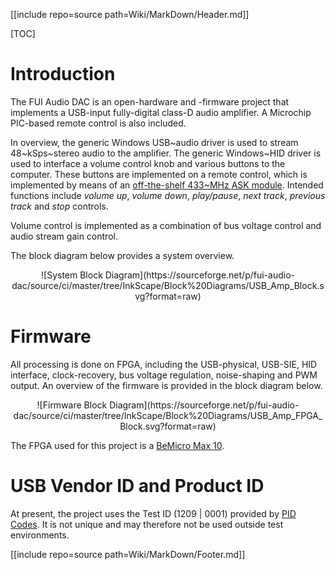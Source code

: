 [[include repo=source path=Wiki/MarkDown/Header.md]]

[TOC]

# Introduction

The FUI Audio DAC is an open-hardware and -firmware project that implements a USB-input fully-digital class-D audio amplifier.  A Microchip PIC-based remote control is also included.

In overview, the generic Windows USB~audio driver is used to stream 48~kSps~stereo audio to the amplifier.  The generic Windows~HID driver is used to interface a volume control knob and various buttons to the computer.  These buttons are implemented on a remote control, which is implemented by means of an [off-the-shelf 433~MHz ASK module](http://www.communica.co.za/Catalog/Details/P1929638763).  Intended functions include *volume up*, *volume down*, *play/pause*, *next track*, *previous track* and *stop* controls.

Volume control is implemented as a combination of bus voltage control and audio stream gain control.

The block diagram below provides a system overview.

<center markdown>![System Block Diagram](https://sourceforge.net/p/fui-audio-dac/source/ci/master/tree/InkScape/Block%20Diagrams/USB_Amp_Block.svg?format=raw)</center>

# Firmware

All processing is done on FPGA, including the USB-physical, USB-SIE, HID interface, clock-recovery, bus voltage regulation, noise-shaping and PWM output.  An overview of the firmware is provided in the block diagram below.

<center markdown>![Firmware Block Diagram](https://sourceforge.net/p/fui-audio-dac/source/ci/master/tree/InkScape/Block%20Diagrams/USB_Amp_FPGA_Block.svg?format=raw)</center>

The FPGA used for this project is a [BeMicro Max 10](https://www.arrow.com/en/products/bemicromax10/arrow-development-tools).

# USB Vendor ID and Product ID

At present, the project uses the Test ID (1209 | 0001) provided by [PID Codes](http://pid.codes/1209/0001).  It is not unique and may therefore not be used outside test environments.

[[include repo=source path=Wiki/MarkDown/Footer.md]]

